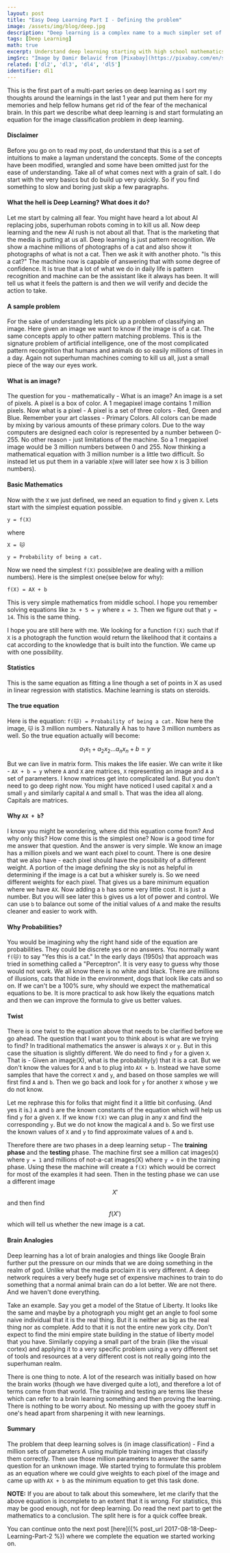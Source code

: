 ```yaml
---
layout: post
title: "Easy Deep Learning Part I - Defining the problem"
image: /assets/img/blog/deep.jpg
description: "Deep learning is a complex name to a much simpler set of mathematical equations. Here we start with defining what the problem is."
tags: [Deep Learning]
math: true
excerpt: Understand deep learning starting with high school mathematics.
imgSrc: "Image by Damir Belavić from [Pixabay](https://pixabay.com/en/search-math-x-unknown-1975707/)"
related: ['dl2', 'dl3', 'dl4', 'dl5']
identifier: dl1
---
```


This is the first part of a multi-part series on deep learning as I sort my thoughts around the learnings in the last 1 year and put them here for my memories and help fellow humans get rid of the fear of the mechanical brain. In this part we describe what deep learning is and start formulating an equation for the image classification problem in deep learning.

#### Disclaimer
Before you go on to read my post, do understand that this is a set of intuitions to make a layman understand the concepts. Some of the concepts have been modified, wrangled and some have been omitted just for the ease of understanding. Take all of what comes next with a grain of salt. I do start with the very basics but do build up very quickly. So if you find something to slow and boring just skip a few paragraphs.

#### What the hell is Deep Learning? What does it do?
Let me start by calming all fear. You might have heard a lot about AI replacing jobs, superhuman robots coming in to kill us all. Now deep learning and the new AI rush is not about all that. That is the marketing that the media is putting at us all. Deep learning is just pattern recognition. We show a machine millions of photographs of a cat and also show it photographs of what is not a cat. Then we ask it with another photo. "Is this a cat?" The machine now is capable of answering that with some degree of confidence. It is true that a lot of what we do in daily life is pattern recognition and machine can be the assistant like it always has been. It will tell us what it feels the pattern is and then we will verify and decide the action to take.

#### A sample problem
For the sake of understanding lets pick up a problem of classifying an image. Here given an image we want to know if the image is of a cat. The same concepts apply to other pattern matching problems. This is the signature problem of artificial intelligence, one of the most complicated pattern recognition that humans and animals do so easily millions of times in a day. Again not superhuman machines coming to kill us all, just a small piece of the way our eyes work.

#### What is an image?
The question for you - mathematically - What is an image? An image is a set of pixels. A pixel is a box of color. A 1 megapixel image contains 1 million pixels. Now what is a pixel - A pixel is a set of three colors - Red, Green and Blue. Remember your art classes - Primary Colors. All colors can be made by mixing by various amounts of these primary colors. Due to the way computers are designed each color is represented by a number between 0-255. No other reason - just limitations of the machine. So a 1 megapixel image would be 3 million numbers between 0 and 255.
Now thinking a mathematical equation with 3 million number is a little two difficult. So instead let us put them in a variable `X`(we will later see how `X` is 3 billion numbers).

#### Basic Mathematics
Now with the `X` we just defined, we need an equation to find `y` given `X`. Lets start with the simplest equation possible.

```
y = f(X)
```
where

```
X = 🐱
```
```
y = Probability of being a cat.
```
Now we need the simplest `f(X)` possible(we are dealing with a million numbers). Here is the simplest one(see below for why):
```
f(X) = AX + b
```

This is very simple mathematics from middle school. I hope you remember solving equations like `3x + 5 = y` where `x = 3`. Then we figure out that `y = 14`. This is the same thing.

I hope you are still here with me. We looking for a function `f(X)` such that if `X` is a photograph the function would return the likelihood that it contains a cat according to the knowledge that is built into the function. We came up with one possibility.

#### Statistics
This is the same equation as fitting a line though a set of points in X as used in linear regression with statistics. Machine learning is stats on steroids.

#### The true equation
Here is the equation: `f(🐱) = Probability of being a cat.` Now here the image, `🐱` is 3 million numbers. Naturally A has to have 3 million numbers as well. So the true equation actually will become:

$$
a_1x_1 + a_2x_2 \dots a_nx_n + b = y
$$

But we can live in matrix form. This makes the life easier. We can write it like - `AX + b = y` where `A` and `X` are matrices, `X` representing an image and `A` a set of parameters. I know matrices get into complicated land. But you don't need to go deep right now. You might have noticed I used capital `X` and a small `y` and similarly capital `A` and small `b`. That was the idea all along. Capitals are matrices.

#### Why `AX + b`?
I know you might be wondering, where did this equation come from? And why only this? How come this is the simplest one? Now is a good time for me answer that question. And the answer is very simple. We know an image has a million pixels and we want each pixel to count. There is one desire that we also have - each pixel should have the possibility of a different weight. A portion of the image defining the sky is not as helpful in determining if the image is a cat but a whisker surely is. So we need different weights for each pixel. That gives us a bare minimum equation where we have `AX`. Now adding a `b` has some very little cost. It is just a number. But you will see later this `b` gives us a lot of power and control. We can use `b` to balance out some of the initial values of `A` and make the results cleaner and easier to work with.

#### Why Probabilities?
You would be imagining why the right hand side of the equation are probabilities. They could be discrete yes or no answers. You normally want `f(🐱)` to say "Yes this is a cat." In the early days (1950s) that approach was tried in something called a "Perceptron". It is very easy to guess why those would not work. We all know there is no white and black. There are millions of illusions, cats that hide in the environment, dogs that look like cats and so on. If we can't be a 100% sure, why should we expect the mathematical equations to be. It is more practical to ask how likely the equations match and then we can improve the formula to give us better values.

#### Twist

There is one twist to the equation above that needs to be clarified before we go ahead. The question that I want you to think about is what are we trying to find? In traditional mathematics the answer is always `X` or `y`. But in this case the situation is slightly different. We do need to find `y` for a given `X`. That is - Given an image(X), what is the probability(y) that it is a cat. But we don't know the values for `A` and `b` to plug into `AX + b`. Instead we have some samples that have the correct `X` and `y`, and based on those samples we will first find `A` and `b`. Then we go back and look for `y` for another `X` whose `y` we do not know.

Let me rephrase this for folks that might find it a little bit confusing. (And yes it is.) `A` and `b` are the known constants of the equation which will help us find `y` for a given `X`. If we know `f(X)` we can plug in any `X` and find the corresponding `y`. But we do not know the magical `A` and `b`. So we first use the known values of `X` and `y` to find approximate values of `A` and `b`.

Therefore there are two phases in a deep learning setup - The **training phase** and the **testing** phase. The machine first see a million cat images(`X`) where `y = 1` and millions of not-a-cat images(X) where `y = 0` in the training phase. Using these the machine will create a `f(X)` which would be correct for most of the examples it had seen. Then in the testing phase we can use a different image $$X'$$ and then find $$f(X')$$ which will tell us whether the new image is a cat.

#### Brain Analogies

Deep learning has a lot of brain analogies and things like Google Brain further put the pressure on our minds that we are doing something in the realm of god. Unlike what the media proclaim it is very different. A deep network requires a very beefy huge set of expensive machines to train to do something that a normal animal brain can do a lot better. We are not there. And we haven't done everything.

Take an example. Say you get a model of the Statue of Liberty. It looks like the same and maybe by a photograph you might get an angle to fool some naive individual that it is the real thing. But it is neither as big as the real thing nor as complete. Add to that it is not the entire new york city. Don't expect to find the mini empire state building in the statue of liberty model that you have. Similarly copying a small part of the brain (like the visual cortex) and applying it to a very specific problem using a very different set of tools and resources at a very different cost is not really going into the superhuman realm.

There is one thing to note. A lot of the research was initially based on how the brain works (though we have diverged quite a lot), and therefore a lot of terms come from that world. The training and testing are terms like these which can refer to a brain learning something and then proving the learning. There is nothing to be worry about. No messing up with the gooey stuff in one's head apart from sharpening it with new learnings.

#### Summary

The problem that deep learning solves is (in image classification) - Find a million sets of parameters A using multiple training images that classify them correctly. Then use those million parameters to answer the same question for an unknown image. We started trying to formulate this problem as an equation where we could give weights to each pixel of the image and came up with `AX + b` as the minimum equation to get this task done.

**NOTE:** If you are about to talk about this somewhere, let me clarify that the above equation is incomplete to an extent that it is wrong. For statistics, this may be good enough, not for deep learning. Do read the next part to get the mathematics to a conclusion. The split here is for a quick coffee break.

You can continue onto the next post [here]({% post_url 2017-08-18-Deep-Learning-Part-2 %}) where we complete the equation we started working on.
